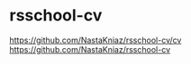 # rsschool-cv

https://github.com/NastaKniaz/rsschool-cv/cv
https://github.com/NastaKniaz/rsschool-cv

